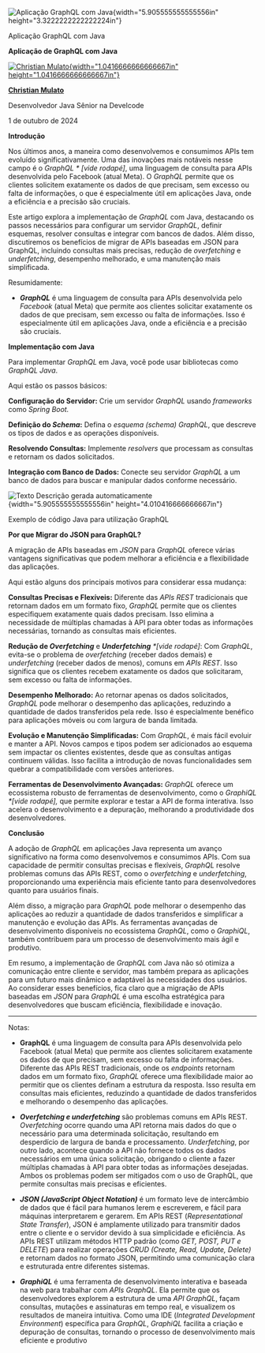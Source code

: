 ![Aplicação GraphQL com Java](temp_media/media/image1.png){width="5.905555555555556in" height="3.3222222222222224in"}

Aplicação GraphQL com Java

**Aplicação de GraphQL com Java**

[![Christian Mulato](temp_media/media/image2.jpeg){width="1.0416666666666667in" height="1.0416666666666667in"}](https://www.linkedin.com/in/chmulato/)

[**Christian Mulato**](https://www.linkedin.com/in/chmulato/?lipi=urn%3Ali%3Apage%3Ad_flagship3_pulse_read%3Bau%2B4ptncQ7WWyVPxchNtJA%3D%3D)

Desenvolvedor Java Sênior na Develcode

1 de outubro de 2024

**Introdução**

Nos últimos anos, a maneira como desenvolvemos e consumimos APIs tem evoluído significativamente. Uma das inovações mais notáveis nesse campo é o *GraphQL \* \[vide rodapé\]*, uma linguagem de consulta para APIs desenvolvida pelo Facebook (atual Meta). O *GraphQL* permite que os clientes solicitem exatamente os dados de que precisam, sem excesso ou falta de informações, o que é especialmente útil em aplicações Java, onde a eficiência e a precisão são cruciais.

Este artigo explora a implementação de *GraphQL* com Java, destacando os passos necessários para configurar um servidor *GraphQL*, definir esquemas, resolver consultas e integrar com bancos de dados. Além disso, discutiremos os benefícios de migrar de APIs baseadas em JSON para GraphQL, incluindo consultas mais precisas, redução de *overfetching* e *underfetching*, desempenho melhorado, e uma manutenção mais simplificada.

Resumidamente:

- ***GraphQL*** é uma linguagem de consulta para APIs desenvolvida pelo *Facebook* (atual Meta) que permite aos clientes solicitar exatamente os dados de que precisam, sem excesso ou falta de informações. Isso é especialmente útil em aplicações Java, onde a eficiência e a precisão são cruciais.

**Implementação com Java**

Para implementar *GraphQL* em Java, você pode usar bibliotecas como *GraphQL Java*.

Aqui estão os passos básicos:

**Configuração do Servidor:** Crie um servidor *GraphQL* usando *frameworks* como *Spring Boot.*

**Definição do *Schema*:** Defina o *esquema (schema)* *GraphQL*, que descreve os tipos de dados e as operações disponíveis.

**Resolvendo Consultas:** Implemente *resolvers* que processam as consultas e retornam os dados solicitados.

**Integração com Banco de Dados:** Conecte seu servidor *GraphQL* a um banco de dados para buscar e manipular dados conforme necessário.

![Texto Descrição gerada automaticamente](temp_media/media/image3.png){width="5.905555555555556in" height="4.010416666666667in"}

Exemplo de código Java para utilização GraphQL

**Por que Migrar do JSON para GraphQL?**

A migração de APIs baseadas em *JSON* para *GraphQL* oferece várias vantagens significativas que podem melhorar a eficiência e a flexibilidade das aplicações.

Aqui estão alguns dos principais motivos para considerar essa mudança:

**Consultas Precisas e Flexíveis:** Diferente das *APIs REST* tradicionais que retornam dados em um formato fixo, *GraphQL* permite que os clientes especifiquem exatamente quais dados precisam. Isso elimina a necessidade de múltiplas chamadas à API para obter todas as informações necessárias, tornando as consultas mais eficientes.

**Redução de *Overfetching*** e ***Underfetching** \*\[vide rodapé\]*: Com *GraphQL*, evita-se o problema de *overfetching* (receber dados demais) e *underfetching* (receber dados de menos), comuns em *APIs REST*. Isso significa que os clientes recebem exatamente os dados que solicitaram, sem excesso ou falta de informações.

**Desempenho Melhorado:** Ao retornar apenas os dados solicitados, *GraphQL* pode melhorar o desempenho das aplicações, reduzindo a quantidade de dados transferidos pela rede. Isso é especialmente benéfico para aplicações móveis ou com largura de banda limitada.

**Evolução e Manutenção Simplificadas:** Com *GraphQL*, é mais fácil evoluir e manter a API. Novos campos e tipos podem ser adicionados ao esquema sem impactar os clientes existentes, desde que as consultas antigas continuem válidas. Isso facilita a introdução de novas funcionalidades sem quebrar a compatibilidade com versões anteriores.

**Ferramentas de Desenvolvimento Avançadas:** *GraphQL* oferece um ecossistema robusto de ferramentas de desenvolvimento, como o *GraphiQL \*\[vide rodapé\],* que permite explorar e testar a API de forma interativa. Isso acelera o desenvolvimento e a depuração, melhorando a produtividade dos desenvolvedores.

**Conclusão**

A adoção de *GraphQL* em aplicações Java representa um avanço significativo na forma como desenvolvemos e consumimos APIs. Com sua capacidade de permitir consultas precisas e flexíveis, *GraphQL* resolve problemas comuns das APIs REST, como o *overfetching* e *underfetching*, proporcionando uma experiência mais eficiente tanto para desenvolvedores quanto para usuários finais.

Além disso, a migração para *GraphQL* pode melhorar o desempenho das aplicações ao reduzir a quantidade de dados transferidos e simplificar a manutenção e evolução das APIs. As ferramentas avançadas de desenvolvimento disponíveis no ecossistema *GraphQL*, como o *GraphiQL*, também contribuem para um processo de desenvolvimento mais ágil e produtivo.

Em resumo, a implementação de *GraphQL* com Java não só otimiza a comunicação entre cliente e servidor, mas também prepara as aplicações para um futuro mais dinâmico e adaptável às necessidades dos usuários. Ao considerar esses benefícios, fica claro que a migração de APIs baseadas em *JSON* para *GraphQL* é uma escolha estratégica para desenvolvedores que buscam eficiência, flexibilidade e inovação.

------------------------------------------------------------------------

Notas:

- **GraphQL** é uma linguagem de consulta para APIs desenvolvida pelo Facebook (atual Meta) que permite aos clientes solicitarem exatamente os dados de que precisam, sem excesso ou falta de informações. Diferente das APIs REST tradicionais, onde os *endpoints* retornam dados em um formato fixo, *GraphQL* oferece uma flexibilidade maior ao permitir que os clientes definam a estrutura da resposta. Isso resulta em consultas mais eficientes, reduzindo a quantidade de dados transferidos e melhorando o desempenho das aplicações.

- ***Overfetching e underfetching*** são problemas comuns em APIs REST. *Overfetching* ocorre quando uma API retorna mais dados do que o necessário para uma determinada solicitação, resultando em desperdício de largura de banda e processamento. *Underfetching*, por outro lado, acontece quando a API não fornece todos os dados necessários em uma única solicitação, obrigando o cliente a fazer múltiplas chamadas à API para obter todas as informações desejadas. Ambos os problemas podem ser mitigados com o uso de GraphQL, que permite consultas mais precisas e eficientes.

- ***JSON (JavaScript Object Notation)*** é um formato leve de intercâmbio de dados que é fácil para humanos lerem e escreverem, e fácil para máquinas interpretarem e gerarem. Em APIs REST (*Representational State Transfer*), JSON é amplamente utilizado para transmitir dados entre o cliente e o servidor devido à sua simplicidade e eficiência. As APIs REST utilizam métodos HTTP padrão (como *GET, POST, PUT e DELETE*) para realizar operações *CRUD (Create, Read, Update, Delete)* e retornam dados no formato JSON, permitindo uma comunicação clara e estruturada entre diferentes sistemas.

- ***GraphiQL*** é uma ferramenta de desenvolvimento interativa e baseada na web para trabalhar com *APIs GraphQL*. Ela permite que os desenvolvedores explorem a estrutura de uma *API GraphQL*, façam consultas, mutações e assinaturas em tempo real, e visualizem os resultados de maneira intuitiva. Como uma IDE (*Integrated Development Environment*) específica para *GraphQL*, *GraphiQL* facilita a criação e depuração de consultas, tornando o processo de desenvolvimento mais eficiente e produtivo

